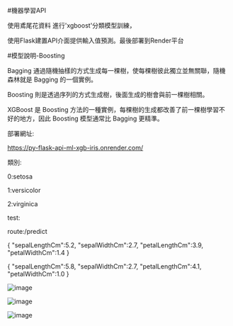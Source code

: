 #機器學習API

使用鳶尾花資料 進行'xgboost'分類模型訓練，

使用Flask建置API介面提供輸入值預測。最後部署到Render平台

#模型說明-Boosting

Bagging 通過隨機抽樣的方式生成每一棵樹，使每棵樹彼此獨立並無關聯，隨機森林就是 Bagging 的一個實例。

Boosting 則是透過序列的方式生成樹，後面生成的樹會與前一棵樹相關。

XGBoost 是 Boosting 方法的一種實例，每棵樹的生成都改善了前一棵樹學習不好的地方，因此 Boosting 模型通常比 Bagging 更精準。


部署網址:

https://py-flask-api-ml-xgb-iris.onrender.com/


類別:

0:setosa

1:versicolor

2:virginica


test:


route:/predict

 {
 "sepalLengthCm":5.2,
  "sepalWidthCm":2.7,
  "petalLengthCm":3.9,
  "petalWidthCm":1.4
  }


{ "sepalLengthCm":5.8, "sepalWidthCm":2.7, "petalLengthCm":4.1, "petalWidthCm":1.0 }



![image](https://user-images.githubusercontent.com/26739923/233819536-ffa96a04-2d48-4efe-acfe-901569d63c0c.png)


![image](https://user-images.githubusercontent.com/26739923/233819474-2e306e12-3e8a-4580-b157-209b776575dc.png)


![image](https://user-images.githubusercontent.com/26739923/233819514-fcd6c8bd-6de9-4ff8-aaf5-3e2a3d81bc10.png)
